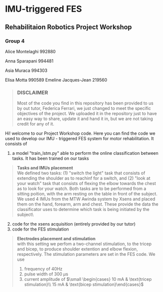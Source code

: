# IMU-triggered FES
## Rehabilitaion Robotics Project Workshop 
### Group 4
Alice Montelaghi 		992880

Anna Sparapani		994481

Asia Muraca       994303

Elisa Motta 		990589 
Emeline Jacques-Jean 	219560 


> ### DISCLAIMER
> 
> Most of the code you find in this repository has been provided to us by out tutor, Federica Ferrari, we just changed to meet the specific objectives of the project. We uploaded it in the repository just to have an easy way to share, update it and hand it in, but we are not taking credit for any of it. 

Hi! welcome to our Project Workshop code. Here you can find the code we used to develop our IMU - triggered FES system for motor rehabilitation. It consists of
1. a model "train_lstm.py" able to perform the online classification between tasks. It has been trained on our tasks
> **Tasks and IMUs placement**\
> We defined two tasks: (1) "switch the light" task that consists of extending the shoulder as to reachinf for a switch, and (2) "look at your watch" task that consists of flexing the elbow towards the chest as to look for your watch. Both tasks are to be performed from a sitting poition, with the arm resting on the table in front of the subject.\
> We used 4 IMUs from the MTW Awinda system by Xsens and placed them on the hand, forearm, arm and chest. These provide the data the classificator uses to determine which task is being initiated by the subject\
2. code for the xsens acquisition (entirely provided by our tutor)
3. code for the FES stimulation
> **Electrodes placement and stimulation**\
> with this setting we perfom a two-channel stimulation, to the tricep and bicep, to produce shoulder extention and elbow flexion, respectively.
> The stimulation parameters are set in the FES code. We use 
> 1. frequency of 40Hz
> 2. pulse width of 300 $\mu$s
> 3. current amplitude of $\small \begin{cases} 10 mA & \text{tricep stimulation}\\ 15 mA & \text{bicep stimulation}\end{cases}$
